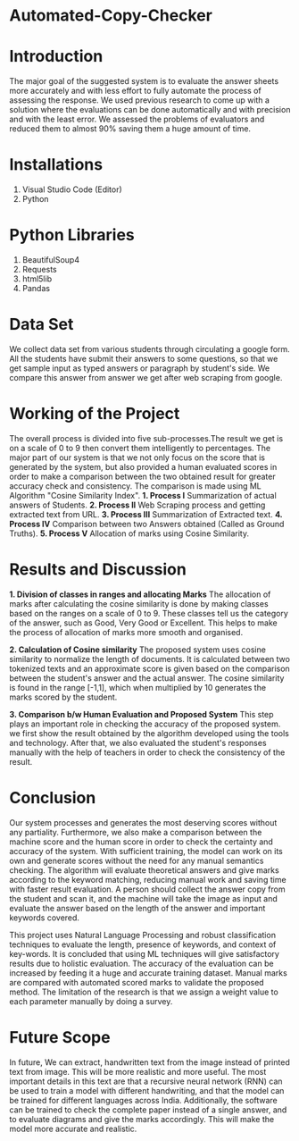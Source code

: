 # Automated-Copy-Checker

# Introduction
The major goal of the suggested system is to evaluate the answer sheets more accurately and  with less effort to fully automate the process of assessing the response. We used previous research to come up with a solution where the evaluations can be done automatically and with precision and with the least error.
We assessed the problems of evaluators and reduced them to almost 90% saving them a huge amount of time.

# Installations
1. Visual Studio Code (Editor)
2. Python 

# Python Libraries
1. BeautifulSoup4
2. Requests
3. html5lib
4. Pandas 

# Data Set
We collect data set from various students through circulating a google form. All the students have submit their answers to some questions, so that we get 
sample input as typed answers or paragraph by student's side. We compare this answer from answer we get after web scraping from google.

# Working of the Project
The overall process is divided into five sub-processes.The result we get is on a scale of 0 to 9 then convert them intelligently to percentages.
The major part of our system is that we not only focus on the score that is generated by the system, but also provided a human evaluated scores in order to 
make a comparison between the two obtained result for greater accuracy check and consistency.  The comparison is made using ML Algorithm "Cosine Similarity Index".
**1. Process I** Summarization of actual answers of Students.
**2. Process II** Web Scraping process and getting extracted text from URL.
**3. Process III** Summarization of Extracted text.
**4. Process IV** Comparison between two Answers obtained (Called as Ground Truths).
**5. Process V** Allocation of marks using Cosine Similarity.

# Results and Discussion
**1. Division of classes in ranges and allocating Marks**
The allocation of marks after calculating the cosine similarity is done by making classes based on the ranges on a scale of 0 to 9. These classes tell us the
category of the answer, such as Good, Very Good or Excellent. This helps to make the process of allocation of marks more smooth and organised.

**2. Calculation of Cosine similarity**
The proposed system uses cosine similarity to normalize the length of documents. It is calculated between two tokenized texts and an approximate score is 
given based on the comparison between the student's answer and the actual answer. The cosine similarity is found in the range [-1,1], which when multiplied 
by 10 generates the marks scored by the student.

**3. Comparison b/w Human Evaluation and Proposed System**
This step plays an important role in checking the accuracy of the proposed system. we first show the result obtained by the algorithm developed using the 
tools and technology. After that, we also evaluated the student's responses manually with the help of teachers in order to check the consistency of the result.

# Conclusion
Our system processes and generates the most deserving scores without any partiality. Furthermore, we also make a comparison between the machine score and 
the human score in order to check the certainty and accuracy of the system. With sufficient training, the model can work on its own and generate scores 
without the need for any manual semantics checking. The algorithm will evaluate theoretical answers and give marks according to the keyword 
matching, reducing manual work and saving time with faster result evaluation. A person should collect the answer copy from the student and scan it, 
and the machine will take the image as input and evaluate the answer based on the length of the answer and important keywords covered.

This project uses Natural Language Processing and robust classification techniques to evaluate the length, presence of keywords, and context of key-words. 
It is concluded that using ML techniques will give satisfactory results due to holistic evaluation. The accuracy of the evaluation can be increased by 
feeding it a huge and accurate training dataset. Manual marks are compared with automated scored marks to validate the proposed method. The limitation of 
the research is that we assign a weight value to each parameter manually by doing a survey.

# Future Scope
In future, We can extract, handwritten text from the image instead of printed text from image. This will be more realistic and more useful.
The most important details in this text are that a recursive neural network (RNN) can be used to train a model with different handwriting, and that the 
model can be trained for different languages across India. Additionally, the software can be trained to check the complete paper instead of a single answer, 
and to evaluate diagrams and give the marks accordingly. This will make the model more accurate and realistic.
